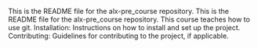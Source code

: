 This is the README file for the alx-pre_course repository.
This is the README file for the alx-pre_course repository.
This course teaches how to use git.
Installation: Instructions on how to install and set up the project.
Contributing: Guidelines for contributing to the project, if applicable.
